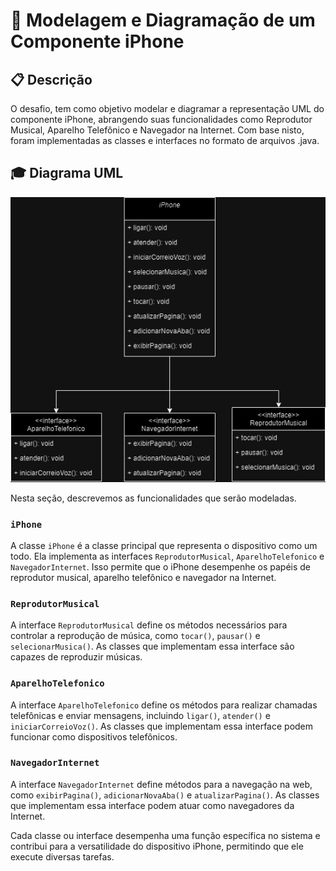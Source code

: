 # 📱 Modelagem e Diagramação de um Componente iPhone

## 📋 Descrição
O desafio, tem como objetivo modelar e diagramar a representação UML do componente iPhone, abrangendo suas funcionalidades como Reprodutor Musical, Aparelho Telefônico e Navegador na Internet.
Com base nisto, foram implementadas as classes e interfaces no formato de arquivos .java.


##  🎓 Diagrama UML 
<p align="center">
  <img src="https://github.com/airtoncrisma/dio-desen-java-ia/blob/main/tipos-variaveis/src/iphoneuml/doc/UML_IPHONE.drawio.png" alt="Diagrama de Classes">
</p>


Nesta seção, descrevemos as funcionalidades que serão modeladas.


### `iPhone`

A classe `iPhone` é a classe principal que representa o dispositivo como um todo. Ela implementa as interfaces `ReprodutorMusical`, `AparelhoTelefonico` e `NavegadorInternet`. Isso permite que o iPhone desempenhe os papéis de reprodutor musical, aparelho telefônico e navegador na Internet. 

### `ReprodutorMusical`

A interface `ReprodutorMusical` define os métodos necessários para controlar a reprodução de música, como `tocar()`, `pausar()` e `selecionarMusica()`. As classes que implementam essa interface são capazes de reproduzir músicas.

### `AparelhoTelefonico`

A interface `AparelhoTelefonico` define os métodos para realizar chamadas telefônicas e enviar mensagens, incluindo `ligar()`, `atender()` e `iniciarCorreioVoz()`. As classes que implementam essa interface podem funcionar como dispositivos telefônicos.

### `NavegadorInternet`

A interface `NavegadorInternet` define métodos para a navegação na web, como `exibirPagina()`, `adicionarNovaAba()` e `atualizarPagina()`. As classes que implementam essa interface podem atuar como navegadores da Internet.

Cada classe ou interface desempenha uma função específica no sistema e contribui para a versatilidade do dispositivo iPhone, permitindo que ele execute diversas tarefas.
